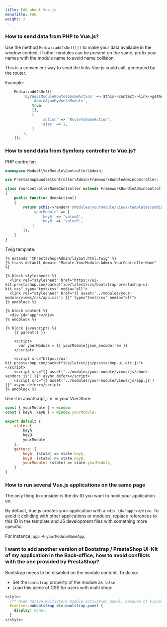```yaml
---
title: FAQ about Vue.js
menuTitle: FAQ
weight: 2
---
```


### How to send data from PHP to Vue.js?

Use the method `Media::addJsDef([])` to make your data available in the window context.
If other modules can be present on the same, prefix your names with the module name to avoid name collision.

This is a convenient way to send the links Vue.js could call, generated by the router.

Example:

```php
    Media::addJsDef([
        'myVueJsModuleRouteToSomeAction' => $this->context->link->getAdminLink(
            'AdminAjaxMyVueJsModule',
            true,
            [],
            [
                'action' => 'RouteToSomeAction',
                'ajax' => 1,
            ]
        ),
    ]);
```

### How to send data from Symfony controller to Vue.js?

PHP controller:

```php
namespace Moduel\YorModule\Controller\Admin;

use PrestaShopBundle\Controller\Admin\FrameworkBundleAdminController;

class YourControllerNameController extends FrameworkBundleAdminController
{
    public function demoAction()
    {
        return $this->render('@Modules/yourmodule/views/templates/admin/demo.html.twig', [
            'yourModule' => [
                'keyA' => 'valueA',
                'keyB' => 'valueB',
            ]
        ]);
    }
}
```

Twig template:

```twig
{% extends '@PrestaShop/Admin/layout.html.twig' %}
{% trans_default_domain "Module.YourModule.Admin.YourControllerName" %}

{% block stylesheets %}
  <link rel="stylesheet" href="https://ui-kit.prestashop.com/backoffice/latest/css/bootstrap-prestashop-ui-kit.css" type="text/css" media="all">
  <link rel="stylesheet" href="{{ asset('../modules/your-module/views/css/app.css') }}" type="text/css" media="all">
{% endblock %}

{% block content %}
  <div id="app"></div>
{% endblock %}

{% block javascripts %}
    {{ parent() }}

    <script>
      var yourModule = {{ yourModule|json_encode|raw }}
    </script>

    <script src="https://ui-kit.prestashop.com/backoffice/latest/js/prestashop-ui-kit.js"></script>
    <script src="{{ asset('../modules/your-module/views/js/chunk-vendors.js') }}" async defer></script>
    <script src="{{ asset('../modules/your-module/views/js/app.js') }}" async defer></script>
{% endblock %}
```

Use it in JavaScript, i.e. in your Vue Store:

```js
const { yourModule } = window;
const { keyA, keyB } = window.yourModule;

export default {
    state: {
        keyA,
        keyB,
        yourModule
    },
    getters: {
        keyA: (state) => state.keyA,
        keyB: (state) => state.keyB,
        yourModule: (state) => state.yourModule,
    }
}
```

### How to run several Vue.js applications on the same page

The only thing to consider is the div ID you want to hook your application on.

By default, Vue.js creates your application with a `<div id="app"></div>`. To avoid it colliding with other applications or modules, replace references to this ID in the template and JS development files with something more specific.

For instance, `app` => `yourModuleNameApp`.

### I want to add another version of Bootstrap / PrestaShop UI-Kit of my application in the Back-office, how to avoid conflicts with the one provided by PrestaShop?

Bootstrap needs to be disabled on the module content. To do so:

* Set the `bootstrap` property of the module as `false`
* Load this piece of CSS for users with multi shop:

```css
<style>
  /** Hide native multistore module activation panel, because of visual regressions on non-bootstrap content */
  #content.nobootstrap div.bootstrap.panel {
    display: none;
  }
</style>
```
